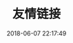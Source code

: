 ---
title: 友情链接
date: 2018-06-07 22:17:49
type: "link"
top_img: https://cdn.jsdelivr.net/gh/kcyln/ImageHosting@latest/2020/12/09/04781f8baef46e18a57d8e9ac2df3671.png
comments: false
aside: false
---
